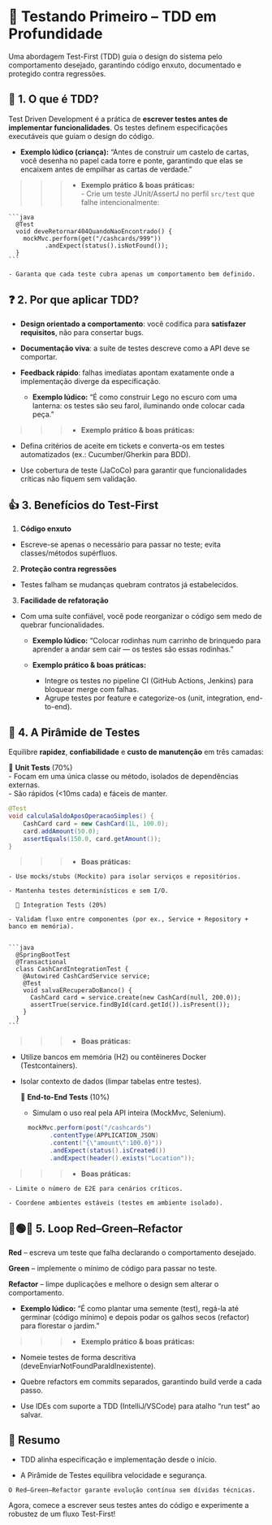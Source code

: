 # 🧪 Testando Primeiro – TDD em Profundidade
Uma abordagem Test-First (TDD) guia o design do sistema pelo comportamento desejado, garantindo código enxuto, documentado e protegido contra regressões.


## 🤔 1. O que é TDD?  
Test Driven Development é a prática de **escrever testes antes de implementar funcionalidades**. Os testes definem especificações executáveis que guiam o design do código.  


  - **Exemplo lúdico (criança):** “Antes de construir um castelo de cartas, você desenha no papel cada torre e ponte, garantindo que elas se encaixem antes de empilhar as cartas de verdade.”  


  >>>  - **Exemplo prático & boas práticas:**  
    - Crie um teste JUnit/AssertJ no perfil `src/test` que falhe intencionalmente:  

    ```java
      @Test
      void deveRetornar404QuandoNaoEncontrado() {
        mockMvc.perform(get("/cashcards/999"))
              .andExpect(status().isNotFound());
      }
    ```  

    - Garanta que cada teste cubra apenas um comportamento bem definido.

  >>>


## ❓ 2. Por que aplicar TDD?  
- **Design orientado a comportamento**: você codifica para **satisfazer requisitos**, não para consertar bugs.  
- **Documentação viva**: a suíte de testes descreve como a API deve se comportar.  
- **Feedback rápido**: falhas imediatas apontam exatamente onde a implementação diverge da especificação.


  - **Exemplo lúdico:** “É como construir Lego no escuro com uma lanterna: os testes são seu farol, iluminando onde colocar cada peça.”  


>>>  - **Exemplo prático & boas práticas:**  
  
  - Defina critérios de aceite em tickets e converta-os em testes automatizados (ex.: Cucumber/Gherkin para BDD). 
  
  - Use cobertura de teste (JaCoCo) para garantir que funcionalidades críticas não fiquem sem validação.

>>>


## 👍 3. Benefícios do Test-First  
1. **Código enxuto**  
- Escreve-se apenas o necessário para passar no teste; evita classes/métodos supérfluos.

2. **Proteção contra regressões**  
- Testes falham se mudanças quebram contratos já estabelecidos.  

3. **Facilidade de refatoração**  
- Com uma suíte confiável, você pode reorganizar o código sem medo de quebrar funcionalidades.


  - **Exemplo lúdico:** “Colocar rodinhas num carrinho de brinquedo para aprender a andar sem cair — os testes são essas rodinhas.”  


  - **Exemplo prático & boas práticas:**  
    - Integre os testes no pipeline CI (GitHub Actions, Jenkins) para bloquear merge com falhas.  
    - Agrupe testes por feature e categorize-os (unit, integration, end-to-end).


## 🧱 4. A Pirâmide de Testes  
Equilibre **rapidez**, **confiabilidade** e **custo de manutenção** em três camadas:

  🔹 **Unit Tests** (70%)  
    - Focam em uma única classe ou método, isolados de dependências externas.  
    - São rápidos (<10ms cada) e fáceis de manter.  


  ```java
  @Test
  void calculaSaldoAposOperacaoSimples() {
      CashCard card = new CashCard(1L, 100.0);
      card.addAmount(50.0);
      assertEquals(150.0, card.getAmount());
  }
  ```


  >>> - **Boas práticas:**

    - Use mocks/stubs (Mockito) para isolar serviços e repositórios.

    - Mantenha testes determinísticos e sem I/O.

      🔸 Integration Tests (20%)

    - Validam fluxo entre componentes (por ex., Service + Repository + banco em memória).


    ```java
      @SpringBootTest
      @Transactional
      class CashCardIntegrationTest {
        @Autowired CashCardService service;
        @Test
        void salvaERecuperaDoBanco() {
          CashCard card = service.create(new CashCard(null, 200.0));
          assertTrue(service.findById(card.getId()).isPresent());
        }
      }
    ```

  >>>


  >>> - **Boas práticas:**

  - Utilize bancos em memória (H2) ou contêineres Docker (Testcontainers).

  - Isolar contexto de dados (limpar tabelas entre testes).

    🔺 **End-to-End Tests** (10%)
    - Simulam o uso real pela API inteira (MockMvc, Selenium).


    ```java
      mockMvc.perform(post("/cashcards")
            .contentType(APPLICATION_JSON)
            .content("{\"amount\":100.0}"))
            .andExpect(status().isCreated())
            .andExpect(header().exists("Location"));
    ```

  >>>


  >>> - **Boas práticas:**

    - Limite o número de E2E para cenários críticos.

    - Coordene ambientes estáveis (testes em ambiente isolado).


## 🔴🟢🔄 5. Loop Red–Green–Refactor
**Red** – escreva um teste que falha declarando o comportamento desejado.

**Green** – implemente o mínimo de código para passar no teste.

**Refactor** – limpe duplicações e melhore o design sem alterar o comportamento.


  - **Exemplo lúdico:** “É como plantar uma semente (test), regá-la até germinar (código mínimo) e depois podar os galhos secos (refactor) para florestar o jardim.”

  >>> - **Exemplo prático & boas práticas:**

  - Nomeie testes de forma descritiva (deveEnviarNotFoundParaIdInexistente).

  - Quebre refactors em commits separados, garantindo build verde a cada passo.

  - Use IDEs com suporte a TDD (IntelliJ/VSCode) para atalho “run test” ao salvar.

  >>>


## 🎯 Resumo
  -  TDD alinha especificação e implementação desde o início.

  -  A Pirâmide de Testes equilibra velocidade e segurança.

    O Red–Green–Refactor garante evolução contínua sem dívidas técnicas.

Agora, comece a escrever seus testes antes do código e experimente a robustez de um fluxo Test-First!